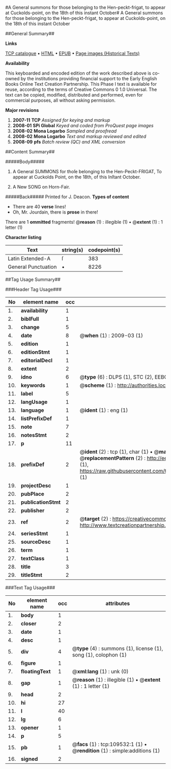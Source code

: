 #A General summons for those belonging to the Hen-peckt-frigat, to appear at Cuckolds-point, on the 18th of this instant October#
A General summons for those belonging to the Hen-peckt-frigat, to appear at Cuckolds-point, on the 18th of this instant October

##General Summary##

**Links**

[TCP catalogue](http://www.ota.ox.ac.uk/tcp/)  • 
[HTML](http://tei.it.ox.ac.uk/tcp/Texts-HTML/free/A42/A42613.html)  • 
[EPUB](http://tei.it.ox.ac.uk/tcp/Texts-EPUB/free/A42/A42613.epub) • 
[Page images (Historical Texts)](https://data.historicaltexts.jisc.ac.uk/view?pubId=eebo-23292441e&pageId=eebo-23292441e-109532-1)

**Availability**

This keyboarded and encoded edition of the
	       work described above is co-owned by the institutions
	       providing financial support to the Early English Books
	       Online Text Creation Partnership. This Phase I text is
	       available for reuse, according to the terms of Creative
	       Commons 0 1.0 Universal. The text can be copied,
	       modified, distributed and performed, even for
	       commercial purposes, all without asking permission.

**Major revisions**

1. __2007-11__ __TCP__ *Assigned for keying and markup*
1. __2008-01__ __SPi Global__ *Keyed and coded from ProQuest page images*
1. __2008-02__ __Mona Logarbo__ *Sampled and proofread*
1. __2008-02__ __Mona Logarbo__ *Text and markup reviewed and edited*
1. __2008-09__ __pfs__ *Batch review (QC) and XML conversion*

##Content Summary##

#####Body#####

1. A General SUMMONS for thoſe belonging to the Hen-Peckt-FRIGAT, To appear at Cuckolds Point, on the 18th, of this Inſtant October.

1. A New SONG on Horn-Fair.

#####Back#####
Printed for J. Deacon.
**Types of content**

  * There are 40 **verse** lines!
  * Oh, Mr. Jourdain, there is **prose** in there!

There are 1 **ommitted** fragments! 
 @__reason__ (1) : illegible (1)  •  @__extent__ (1) : 1 letter (1)

**Character listing**


|Text|string(s)|codepoint(s)|
|---|---|---|
|Latin Extended-A|ſ|383|
|General Punctuation|•|8226|

##Tag Usage Summary##

###Header Tag Usage###

|No|element name|occ|attributes|
|---|---|---|---|
|1.|__availability__|1||
|2.|__biblFull__|1||
|3.|__change__|5||
|4.|__date__|8| @__when__ (1) : 2009-03 (1)|
|5.|__edition__|1||
|6.|__editionStmt__|1||
|7.|__editorialDecl__|1||
|8.|__extent__|2||
|9.|__idno__|6| @__type__ (6) : DLPS (1), STC (2), EEBO-CITATION (1), OCLC (1), VID (1)|
|10.|__keywords__|1| @__scheme__ (1) : http://authorities.loc.gov/ (1)|
|11.|__label__|5||
|12.|__langUsage__|1||
|13.|__language__|1| @__ident__ (1) : eng (1)|
|14.|__listPrefixDef__|1||
|15.|__note__|7||
|16.|__notesStmt__|2||
|17.|__p__|11||
|18.|__prefixDef__|2| @__ident__ (2) : tcp (1), char (1)  •  @__matchPattern__ (2) : ([0-9\-]+):([0-9IVX]+) (1), (.+) (1)  •  @__replacementPattern__ (2) : http://eebo.chadwyck.com/downloadtiff?vid=$1&page=$2 (1), https://raw.githubusercontent.com/textcreationpartnership/Texts/master/tcpchars.xml#$1 (1)|
|19.|__projectDesc__|1||
|20.|__pubPlace__|2||
|21.|__publicationStmt__|2||
|22.|__publisher__|2||
|23.|__ref__|2| @__target__ (2) : https://creativecommons.org/publicdomain/zero/1.0/ (1), http://www.textcreationpartnership.org/docs/. (1)|
|24.|__seriesStmt__|1||
|25.|__sourceDesc__|1||
|26.|__term__|1||
|27.|__textClass__|1||
|28.|__title__|3||
|29.|__titleStmt__|2||


###Text Tag Usage###

|No|element name|occ|attributes|
|---|---|---|---|
|1.|__body__|1||
|2.|__closer__|2||
|3.|__date__|1||
|4.|__desc__|1||
|5.|__div__|4| @__type__ (4) : summons (1), license (1), song (1), colophon (1)|
|6.|__figure__|1||
|7.|__floatingText__|1| @__xml:lang__ (1) : unk (0)|
|8.|__gap__|1| @__reason__ (1) : illegible (1)  •  @__extent__ (1) : 1 letter (1)|
|9.|__head__|2||
|10.|__hi__|27||
|11.|__l__|40||
|12.|__lg__|6||
|13.|__opener__|1||
|14.|__p__|5||
|15.|__pb__|1| @__facs__ (1) : tcp:109532:1 (1)  •  @__rendition__ (1) : simple:additions (1)|
|16.|__signed__|2||
